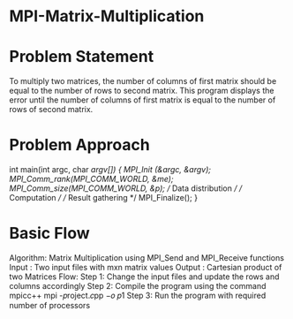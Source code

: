 # MPI-Matrix-Multiplication
# Problem Statement
To multiply two matrices, the number of columns of first matrix should be equal to the number of rows to second matrix. This program displays the error until the number of columns of first matrix is equal to the number of rows of second matrix.
# Problem Approach
int main(int argc, char *argv[])
{
MPI_Init (&argc, &argv);
MPI_Comm_rank(MPI_COMM_WORLD, &me);
MPI_Comm_size(MPI_COMM_WORLD, &p);
/* Data distribution */
/* Computation */
/* Result gathering */
MPI_Finalize();
}
# Basic Flow
Algorithm: Matrix Multiplication using MPI_Send and MPI_Receive functions
Input : Two input files with mxn matrix values
Output : Cartesian product of two Matrices
Flow:
Step 1:
Change the input files and update the rows and columns accordingly
Step 2:
Compile the program using the command mpicc++ mpi -𝑝roject.𝑐pp −𝑜 𝑝1
Step 3:
Run the program with required number of processors

